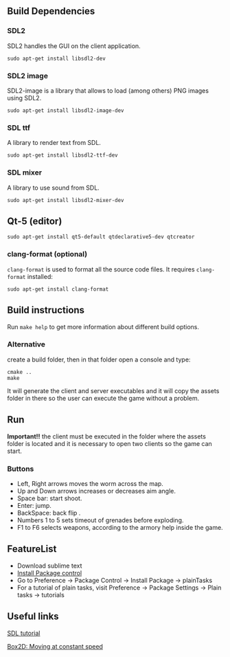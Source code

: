 ## Build Dependencies

### SDL2

SDL2 handles the GUI on the client application.

    sudo apt-get install libsdl2-dev


### SDL2 image

SDL2-image is a library that allows to load (among others) PNG images using SDL2.

    sudo apt-get install libsdl2-image-dev


### SDL ttf

A library to render text from SDL.

    sudo apt-get install libsdl2-ttf-dev

### SDL mixer

A library to use sound from SDL.

    sudo apt-get install libsdl2-mixer-dev


## Qt-5 (editor)

    sudo apt-get install qt5-default qtdeclarative5-dev qtcreator


### clang-format (optional)

`clang-format` is used to format all the source code files. It requires `clang-format` installed:

    sudo apt-get install clang-format


## Build instructions

Run `make help` to get more information about different build options.
### Alternative
create a build folder, then in that folder open a console and type:
	
	cmake ..
	make

It will generate the client and server executables and it will copy the assets folder in there so the user can execute the game without a problem.

## Run
**Important!!** the client must be executed in the folder where the assets folder is located and it is necessary to open two clients so the game can start.

### Buttons
 * Left, Right arrows moves the worm across the map.
 * Up and Down arrows increases or decreases aim angle.
 * Space bar: start shoot.
 * Enter: jump.
 * BackSpace: back flip .
 * Numbers 1 to 5 sets timeout of grenades before exploding.
 * F1 to F6 selects weapons, according to the armory help inside the game.

## FeatureList

* Download sublime text
* [Install Package control](https://packagecontrol.io/installation#st2)
* Go to Preference -> Package Control -> Install Package -> plainTasks
* For a tutorial of plain tasks, visit Preference -> Package Settings -> Plain tasks -> tutorials

## Useful links

[SDL tutorial](http://lazyfoo.net/tutorials/SDL/)

[Box2D: Moving at constant speed](http://www.iforce2d.net/b2dtut/constant-speed)
